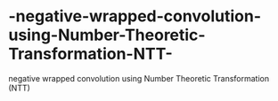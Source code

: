 # -negative-wrapped-convolution-using-Number-Theoretic-Transformation-NTT-
 negative wrapped convolution using Number Theoretic Transformation (NTT) 
